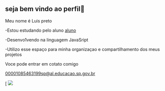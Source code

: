 ## seja bem vindo ao perfil👋

Meu nome é Luis preto

-Estou estudando pelo aluno [aluno](https://www.aluno.com.br)


-Desenvo1vendo na linguagem JavaSript

-Utilizo esse espaço para minha organizaçao e compartilhamento dos meus projetos

Voce pode entrar em cotato comigo

00001085463199sp@al.educacao.sp.gov.br


[
![](https://media1.tenor.com/m/WWuKr0zRdGYAAAAC/messi.gif)

